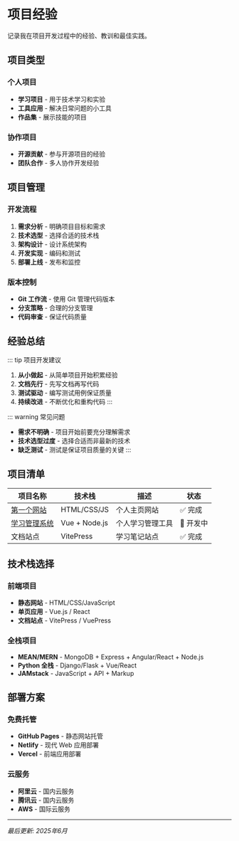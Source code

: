 # 项目经验

记录我在项目开发过程中的经验、教训和最佳实践。

## 项目类型

### 个人项目
- **学习项目** - 用于技术学习和实验
- **工具应用** - 解决日常问题的小工具
- **作品集** - 展示技能的项目

### 协作项目
- **开源贡献** - 参与开源项目的经验
- **团队合作** - 多人协作开发经验

## 项目管理

### 开发流程
1. **需求分析** - 明确项目目标和需求
2. **技术选型** - 选择合适的技术栈
3. **架构设计** - 设计系统架构
4. **开发实现** - 编码和测试
5. **部署上线** - 发布和监控

### 版本控制
- **Git 工作流** - 使用 Git 管理代码版本
- **分支策略** - 合理的分支管理
- **代码审查** - 保证代码质量

## 经验总结

::: tip 项目开发建议
1. **从小做起** - 从简单项目开始积累经验
2. **文档先行** - 先写文档再写代码
3. **测试驱动** - 编写测试用例保证质量
4. **持续改进** - 不断优化和重构代码
:::

::: warning 常见问题
- **需求不明确** - 项目开始前要充分理解需求
- **技术选型过度** - 选择合适而非最新的技术
- **缺乏测试** - 测试是保证项目质量的关键
:::

## 项目清单

| 项目名称                          | 技术栈        | 描述             | 状态     |
| --------------------------------- | ------------- | ---------------- | -------- |
| [第一个网站](./first-website)     | HTML/CSS/JS   | 个人主页网站     | ✅ 完成   |
| [学习管理系统](./learning-system) | Vue + Node.js | 个人学习管理工具 | 🚧 开发中 |
| 文档站点                          | VitePress     | 学习笔记站点     | ✅ 完成   |

## 技术栈选择

### 前端项目
- **静态网站** - HTML/CSS/JavaScript
- **单页应用** - Vue.js / React
- **文档站点** - VitePress / VuePress

### 全栈项目
- **MEAN/MERN** - MongoDB + Express + Angular/React + Node.js
- **Python 全栈** - Django/Flask + Vue/React
- **JAMstack** - JavaScript + API + Markup

## 部署方案

### 免费托管
- **GitHub Pages** - 静态网站托管
- **Netlify** - 现代 Web 应用部署
- **Vercel** - 前端应用部署

### 云服务
- **阿里云** - 国内云服务
- **腾讯云** - 国内云服务
- **AWS** - 国际云服务

---

*最后更新: 2025年6月*
